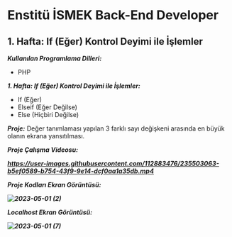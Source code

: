 # Enstitü İSMEK Back-End Developer

## 1. Hafta: If (Eğer) Kontrol Deyimi ile İşlemler

<b><i> Kullanılan Programlama Dilleri:</i></b>

- PHP

<b><i>1. Hafta: If (Eğer) Kontrol Deyimi ile İşlemler:</i></b>
- If (Eğer)
- Elseif (Eğer Değilse)
- Else (Hiçbiri Değilse)

<b><i> Proje:</i></b> Değer tanımlaması yapılan 3 farklı sayı değişkeni arasında en büyük olanın ekrana yansıtılması.

<b><i> Proje Çalışma Videosu:<b><i> 

https://user-images.githubusercontent.com/112883476/235503063-b5ef0589-b754-43f9-9e14-dcf0aa1a35db.mp4

<b><i>Proje Kodları Ekran Görüntüsü:<b></i>

![2023-05-01 (2)](https://user-images.githubusercontent.com/112883476/235489728-a42ac321-e8b8-426d-b7c2-437f5f49ed60.png)

<b><i> Localhost Ekran Görüntüsü:<b>

![2023-05-01 (7)](https://user-images.githubusercontent.com/112883476/235502341-d1cfbb73-edda-467b-b085-a9b050357d5b.png)




